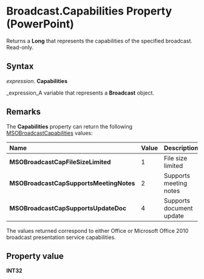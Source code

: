 
# Broadcast.Capabilities Property (PowerPoint)

Returns a  **Long** that represents the capabilities of the specified broadcast. Read-only.


## Syntax

 _expression_. **Capabilities**

 _expression_A variable that represents a  **Broadcast** object.


## Remarks

The  **Capabilities** property can return the following [MSOBroadcastCapabilities](http://msdn.microsoft.com/library/445ff0f7-fcb1-d65a-b055-189c268e2076%28Office.15%29.aspx) values:



|**Name**|**Value**|**Description**|
|:-----|:-----|:-----|
| **MSOBroadcastCapFileSizeLimited**|1|File size limited|
| **MSOBroadcastCapSupportsMeetingNotes**|2|Supports meeting notes|
| **MSOBroadcastCapSupportsUpdateDoc**|4|Supports document update|
The values returned correspond to either Office or Microsoft Office 2010 broadcast presentation service capabilities.


## Property value

 **INT32**

